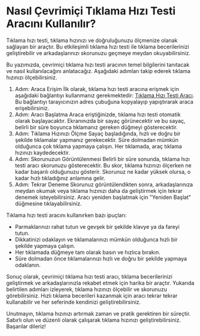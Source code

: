 Nasıl Çevrimiçi Tıklama Hızı Testi Aracını Kullanılır?
======================================================

Tıklama hızı testi, tıklama hızınızı ve doğruluğunuzu ölçmenize olanak sağlayan bir araçtır. Bu etkileşimli tıklama hızı testi ile tıklama becerilerinizi geliştirebilir ve arkadaşlarınızı skorunuzu geçmeye meydan okuyabilirsiniz.

Bu yazımızda, çevrimiçi tıklama hızı testi aracının temel bilgilerini tanıtacak ve nasıl kullanılacağını anlatacağız. Aşağıdaki adımları takip ederek tıklama hızınızı ölçebilirsiniz.

1. Adım: Araca Erişim İlk olarak, tıklama hızı testi aracına erişmek için aşağıdaki bağlantıyı kullanmanız gerekmektedir: [Tıklama Hızı Testi Aracı](https://www.onlinecalculatorsfree.com/tr/tools/click-speed-test.html). Bu bağlantıyı tarayıcınızın adres çubuğuna kopyalayıp yapıştırarak araca erişebilirsiniz.
2. Adım: Aracı Başlatma Araca eriştiğinizde, tıklama hızı testi otomatik olarak başlayacaktır. Ekranınızda bir sayaç görünecektir ve bu sayaç, belirli bir süre boyunca tıklamanız gereken düğmeyi gösterecektir.
3. Adım: Tıklama Hızınızı Ölçme Sayaç başladığında, hızlı ve doğru bir şekilde tıklamalar yapmanız gerekecektir. Süre dolmadan mümkün olduğunca çok tıklama yapmaya çalışın. Her tıklamada, araç tıklama hızınızı kaydedecektir.
4. Adım: Skorunuzun Görüntülenmesi Belirli bir süre sonunda, tıklama hızı testi aracı skorunuzu gösterecektir. Bu skor, tıklama hızınızı ölçerken ne kadar başarılı olduğunuzu gösterir. Skorunuz ne kadar yüksek olursa, o kadar hızlı tıkladığınız anlamına gelir.
5. Adım: Tekrar Deneme Skorunuz görüntülendikten sonra, arkadaşlarınıza meydan okumak veya tıklama hızınızı daha da geliştirmek için tekrar denemek isteyebilirsiniz. Aracı yeniden başlatmak için "Yeniden Başlat" düğmesine tıklayabilirsiniz.

Tıklama hızı testi aracını kullanırken bazı ipuçları:

- Parmaklarınızı rahat tutun ve gevşek bir şekilde klavye ya da fareyi tutun.
- Dikkatinizi odaklayın ve tıklamalarınızı mümkün olduğunca hızlı bir şekilde yapmaya çalışın.
- Her tıklamada düğmeye tam olarak basın ve hızlıca bırakın.
- Süre dolmadan önce tıklamalarınızı hızlı ve doğru bir şekilde yapmaya odaklanın.

Sonuç olarak, çevrimiçi tıklama hızı testi aracı, tıklama becerilerinizi geliştirmek ve arkadaşlarınızla rekabet etmek için harika bir araçtır. Yukarıda belirtilen adımları izleyerek, tıklama hızınızı ölçebilir ve skorunuzu görebilirsiniz. Hızlı tıklama becerileri kazanmak için aracı tekrar tekrar kullanabilir ve her seferinde kendinizi geliştirebilirsiniz.

Unutmayın, tıklama hızınızı artırmak zaman ve pratik gerektiren bir süreçtir. Sabırlı olun ve düzenli olarak çalışarak tıklama hızınızı geliştirebilirsiniz. Başarılar dileriz!